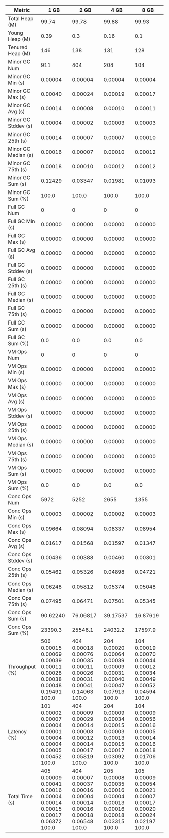 | Metric | 1 GB | 2 GB | 4 GB | 8 GB |
|------|----|----|----|----|
| Total Heap (M) | 99.74 | 99.78 | 99.88 | 99.93 |
| Young Heap (M) | 0.39 | 0.3 | 0.16 | 0.1 |
| Tenured Heap (M) | 146 | 138 | 131 | 128 |
| Minor GC Num | 911 | 404 | 204 | 104 |
| Minor GC Min (s) | 0.00004 | 0.00004 | 0.00004 | 0.00004 |
| Minor GC Max (s) | 0.00040 | 0.00024 | 0.00019 | 0.00017 |
| Minor GC Avg (s) | 0.00014 | 0.00008 | 0.00010 | 0.00011 |
| Minor GC Stddev (s) | 0.00004 | 0.00002 | 0.00003 | 0.00003 |
| Minor GC 25th (s) | 0.00014 | 0.00007 | 0.00007 | 0.00010 |
| Minor GC Median (s) | 0.00016 | 0.00007 | 0.00010 | 0.00012 |
| Minor GC 75th (s) | 0.00018 | 0.00010 | 0.00012 | 0.00012 |
| Minor GC Sum (s) | 0.12429 | 0.03347 | 0.01981 | 0.01093 |
| Minor GC Sum (%) | 100.0 | 100.0 | 100.0 | 100.0 |
| Full GC Num | 0 | 0 | 0 | 0 |
| Full GC Min (s) | 0.00000 | 0.00000 | 0.00000 | 0.00000 |
| Full GC Max (s) | 0.00000 | 0.00000 | 0.00000 | 0.00000 |
| Full GC Avg (s) | 0.00000 | 0.00000 | 0.00000 | 0.00000 |
| Full GC Stddev (s) | 0.00000 | 0.00000 | 0.00000 | 0.00000 |
| Full GC 25th (s) | 0.00000 | 0.00000 | 0.00000 | 0.00000 |
| Full GC Median (s) | 0.00000 | 0.00000 | 0.00000 | 0.00000 |
| Full GC 75th (s) | 0.00000 | 0.00000 | 0.00000 | 0.00000 |
| Full GC Sum (s) | 0.00000 | 0.00000 | 0.00000 | 0.00000 |
| Full GC Sum (%) | 0.0 | 0.0 | 0.0 | 0.0 |
| VM Ops Num | 0 | 0 | 0 | 0 |
| VM Ops Min (s) | 0.00000 | 0.00000 | 0.00000 | 0.00000 |
| VM Ops Max (s) | 0.00000 | 0.00000 | 0.00000 | 0.00000 |
| VM Ops Avg (s) | 0.00000 | 0.00000 | 0.00000 | 0.00000 |
| VM Ops Stddev (s) | 0.00000 | 0.00000 | 0.00000 | 0.00000 |
| VM Ops 25th (s) | 0.00000 | 0.00000 | 0.00000 | 0.00000 |
| VM Ops Median (s) | 0.00000 | 0.00000 | 0.00000 | 0.00000 |
| VM Ops 75th (s) | 0.00000 | 0.00000 | 0.00000 | 0.00000 |
| VM Ops Sum (s) | 0.00000 | 0.00000 | 0.00000 | 0.00000 |
| VM Ops Sum (%) | 0.0 | 0.0 | 0.0 | 0.0 |
| Conc Ops Num | 5972 | 5252 | 2655 | 1355 |
| Conc Ops Min (s) | 0.00003 | 0.00002 | 0.00002 | 0.00003 |
| Conc Ops Max (s) | 0.09664 | 0.08094 | 0.08337 | 0.08954 |
| Conc Ops Avg (s) | 0.01617 | 0.01568 | 0.01597 | 0.01347 |
| Conc Ops Stddev (s) | 0.00436 | 0.00388 | 0.00460 | 0.00301 |
| Conc Ops 25th (s) | 0.05462 | 0.05326 | 0.04898 | 0.04721 |
| Conc Ops Median (s) | 0.06248 | 0.05812 | 0.05374 | 0.05048 |
| Conc Ops 75th (s) | 0.07495 | 0.06471 | 0.07501 | 0.05345 |
| Conc Ops Sum (s) | 90.62240 | 76.06817 | 39.17537 | 16.87619 |
| Conc Ops Sum (%) | 23390.3 | 25546.1 | 24032.2 | 17597.9 |
| Throughput (%) | 506	0.00015	0.00069	0.00039	0.00011	0.00028	0.00038	0.00048	0.19491	100.0 | 404	0.00018	0.00076	0.00035	0.00011	0.00026	0.00031	0.00041	0.14063	100.0 | 204	0.00020	0.00064	0.00039	0.00009	0.00031	0.00040	0.00047	0.07913	100.0 | 104	0.00019	0.00070	0.00044	0.00012	0.00034	0.00049	0.00052	0.04594	100.0 |
| Latency (%) | 101	0.00002	0.00007	0.00004	0.00001	0.00004	0.00004	0.00005	0.00452	100.0 | 404	0.00009	0.00029	0.00014	0.00003	0.00012	0.00014	0.00017	0.05819	100.0 | 204	0.00009	0.00034	0.00015	0.00003	0.00013	0.00015	0.00017	0.03092	100.0 | 104	0.00009	0.00056	0.00016	0.00005	0.00014	0.00016	0.00018	0.01706	100.0 |
| Total Time (s) | 405	0.00009	0.00041	0.00016	0.00004	0.00014	0.00015	0.00017	0.06372	100.0 | 404	0.00007	0.00037	0.00016	0.00004	0.00014	0.00016	0.00018	0.06548	100.0 | 205	0.00008	0.00035	0.00016	0.00004	0.00013	0.00016	0.00018	0.03315	100.0 | 105	0.00009	0.00054	0.00021	0.00007	0.00017	0.00020	0.00024	0.02197	100.0 |
